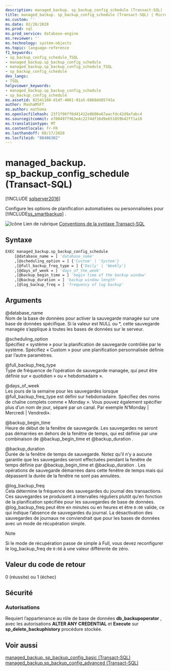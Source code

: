 ```yaml
---
description: managed_backup. sp_backup_config_schedule (Transact-SQL)
title: managed_backup. sp_backup_config_schedule (Transact-SQL) | Microsoft Docs
ms.custom: ''
ms.date: 02/20/2020
ms.prod: sql
ms.prod_service: database-engine
ms.reviewer: ''
ms.technology: system-objects
ms.topic: language-reference
f1_keywords:
- sp_backup_config_schedule_TSQL
- managed_backup.sp_backup_config_schedule
- managed_backup.sp_backup_config_schedule_TSQL
- sp_backup_config_schedule
dev_langs:
- TSQL
helpviewer_keywords:
- managed_backup.sp_backup_config_schedule
- sp_backup_config_schedule
ms.assetid: 82541160-d1df-4061-91a5-6868dd85743a
author: MashaMSFT
ms.author: mathoma
ms.openlocfilehash: 23f1f96ff6d41412e8606e67aacfdc42d9afabc4
ms.sourcegitcommit: e700497f962e4c2274df16d9e651059b42ff1a10
ms.translationtype: MT
ms.contentlocale: fr-FR
ms.lasthandoff: 08/17/2020
ms.locfileid: "88486302"
---
```

# <a name="managed_backupsp_backup_config_schedule-transact-sql"></a>managed_backup. sp_backup_config_schedule (Transact-SQL)
[!INCLUDE [sqlserver2016](../../includes/applies-to-version/sqlserver2016.md)]

  Configure les options de planification automatisées ou personnalisées pour [!INCLUDE[ss_smartbackup](../../includes/ss-smartbackup-md.md)] .  
    
 ![Icône Lien de rubrique](../../database-engine/configure-windows/media/topic-link.gif "Icône du lien de rubrique") [Conventions de la syntaxe Transact-SQL](../../t-sql/language-elements/transact-sql-syntax-conventions-transact-sql.md)  
  
## <a name="syntax"></a>Syntaxe  
  
```vb  
EXEC managed_backup.sp_backup_config_schedule   
    [@database_name = ] 'database_name'
    ,[@scheduling_option = ] {'Custom' | 'System'}  
    ,[@full_backup_freq_type = ] {'Daily' | 'Weekly'}  
    ,[@days_of_week = ] 'days_of_the_week'  
    ,[@backup_begin_time = ] 'begin time of the backup window'  
    ,[@backup_duration = ] 'backup window length'  
    ,[@log_backup_freq = ] 'frequency of log backup'  
```  
  
##  <a name="arguments"></a><a name="Arguments"></a> Arguments  
 @database_name  
 Nom de la base de données pour activer la sauvegarde managée sur une base de données spécifique. Si la valeur est NULL ou *, cette sauvegarde managée s’applique à toutes les bases de données sur le serveur.  
  
 @scheduling_option  
 Spécifiez « système » pour la planification de sauvegarde contrôlée par le système. Spécifiez « Custom » pour une planification personnalisée définie par l’autre paramètres.  
  
 @full_backup_freq_type  
 Type de fréquence de l’opération de sauvegarde managée, qui peut être définie sur « quotidien » ou « hebdomadaire ».  
  
 @days_of_week  
 Les jours de la semaine pour les sauvegardes lorsque @full_backup_freq_type est défini sur hebdomadaire. Spécifiez des noms de chaîne complets comme « Monday ».  Vous pouvez également spécifier plus d’un nom de jour, séparé par un canal. Par exemple N’Monday | Mercredi | Vendredi».  
  
 @backup_begin_time  
 Heure de début de la fenêtre de sauvegarde. Les sauvegardes ne seront pas démarrées en dehors de la fenêtre de temps, qui est définie par une combinaison de @backup_begin_time et @backup_duration .  
  
 @backup_duration  
 Durée de la fenêtre de temps de sauvegarde. Notez qu’il n’y a aucune garantie que les sauvegardes seront effectuées pendant la fenêtre de temps définie par @backup_begin_time et @backup_duration . Les opérations de sauvegarde démarrées dans cette fenêtre de temps mais qui dépassent la durée de la fenêtre ne sont pas annulées.  
  
 @log_backup_freq  
 Cela détermine la fréquence des sauvegardes du journal des transactions. Ces sauvegardes se produisent à intervalles réguliers plutôt qu’en fonction de la planification spécifiée pour les sauvegardes de base de données. @log_backup_freq peut être en minutes ou en heures et être `0:00` valide, ce qui indique l’absence de sauvegardes du journal. La désactivation des sauvegardes de journaux ne conviendrait que pour les bases de données avec un mode de récupération simple.  
  
> [!NOTE]  
>  Si le mode de récupération passe de simple à Full, vous devez reconfigurer le log_backup_freq de `0:00` à une valeur différente de zéro.  
  
## <a name="return-code-value"></a>Valeur du code de retour  
 0 (réussite) ou 1 (échec)  
  
## <a name="security"></a>Sécurité  
  
### <a name="permissions"></a>Autorisations  
 Requiert l’appartenance au rôle de base de données **db_backupoperator** , avec les autorisations **ALTER ANY CREDENTIAL** et **Execute** sur **sp_delete_backuphistory** procédure stockée.  
  
## <a name="see-also"></a>Voir aussi  
 [managed_backup. sp_backup_config_basic (Transact-SQL)](../../relational-databases/system-stored-procedures/managed-backup-sp-backup-config-basic-transact-sql.md)   
 [managed_backup.sp_backup_config_advanced &#40;Transact-SQL&#41;](../../relational-databases/system-stored-procedures/managed-backup-sp-backup-config-advanced-transact-sql.md)  
  
  
